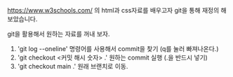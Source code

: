 https://www.w3schools.com/ 의 html과 css자료를 배우고자 git을 통해 재정의 해보았습니다.

git을 활용해서 원하는 자료를 꺼내 보자.

1. 'git log --oneline' 명령어를 사용해서 commit을 찾기 (q를 눌러 빠져나온다.)
2. 'git checkout <커밋 해시 숫자> .' 원하는 commit 실행 (.을 반드시 넣기)
3. 'git checkout main .' 원래 브랜치로 이동.
